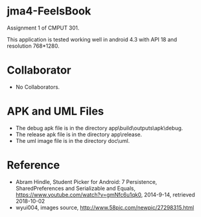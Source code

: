 # jma4-FeelsBook
Assignment 1 of CMPUT 301.

This application is tested working well in android 4.3 with API 18 and resolution 768*1280.

# Collaborator
* No Collaborators.

# APK and UML Files
* The debug apk file is in the directory app\build\outputs\apk\debug.
* The release apk file is in the directory app\release.
* The uml image file is in the directory doc\uml.

# Reference
* Abram Hindle, Student Picker for Android: 7 Persistence, SharedPreferences and Serializable and Equals, https://www.youtube.com/watch?v=gmNfc6u1qk0, 2014-9-14, retrieved 2018-10-02
* wyui004, images source, http://www.58pic.com/newpic/27298315.html
